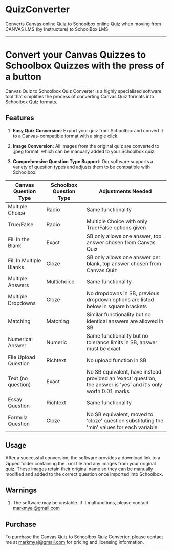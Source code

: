 # QuizConverter
Converts Canvas online Quiz to Schoolbox online Quiz when moving from CANVAS LMS (by Instructure) to SchoolBox LMS


---
# Convert your Canvas Quizzes to Schoolbox Quizzes with the press of a button

Canvas Quiz to Schoolbox Quiz Converter is a highly specialised software tool that simplifies the process of converting Canvas Quiz formats into Schoolbox Quiz formats.

## Features

1. **Easy Quiz Conversion**: Export your quiz from Schoolbox and convert it to a Canvas-compatible format with a single click.

2. **Image Conversion**: All images from the original quiz are converted to .jpeg format, which can be manually added to your Schoolbox quiz.

3. **Comprehensive Question Type Support**: Our software supports a variety of question types and adjusts them to be compatible with Schoolbox:

| Canvas Question Type | Schoolbox Question Type | Adjustments Needed |
| -------------------- | ----------------------- | ------------------ |
| Multiple Choice | Radio | Same functionality |
| True/False | Radio | Multiple Choice with only True/False options given |
| Fill In the Blank | Exact | SB only allows one answer, top answer chosen from Canvas Quiz |
| Fill In Multiple Blanks | Cloze | SB only allows one answer per blank, top answer chosen from Canvas Quiz |
| Multiple Answers | Multichoice | Same functionality |
| Multiple Dropdowns | Cloze | No dropdowns in SB, previous dropdown options are listed below in square brackets |
| Matching | Matching | Similar functionality but no identical answers are allowed in SB |
| Numerical Answer | Numeric | Same functionality but no tolerance limits in SB, answer must be exact |
| File Upload Question | Richtext | No upload function in SB |
| Text (no question) | Exact | No SB equivalent, have instead provided an 'exact' question, the answer is 'yes' and it's only worth 0.01 marks |
| Essay Question | Richtext | Same functionality |
| Formula Question | Cloze | No SB equivalent, moved to 'cloze' question substituting the 'min' values for each variable |

## Usage

After a successful conversion, the software provides a download link to a zipped folder containing the .xml file and any images from your original quiz. These images retain their original name so they can be manually modified and added to the correct question once imported into Schoolbox.

## Warnings

1. The software may be unstable. If it malfunctions, please contact markmyai@gmail.com

## Purchase

To purchase the Canvas Quiz to Schoolbox Quiz Converter, please contact me at markmyai@gmail.com for pricing and licensing information.


